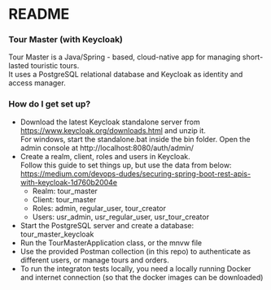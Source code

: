 # README #

### Tour Master (with Keycloak) ###

Tour Master is a Java/Spring - based, cloud-native app for managing short-lasted touristic tours.  
It uses a PostgreSQL relational database and Keycloak as identity and access manager. 


### How do I get set up? ###

* Download the latest Keycloak standalone server from https://www.keycloak.org/downloads.html
  and unzip it.  
  For windows, start the standalone.bat inside the bin folder.
  Open the admin console at http://localhost:8080/auth/admin/
*   Create a realm, client, roles and users in Keycloak.  
   Follow this guide to set things up, but use the data from below: https://medium.com/devops-dudes/securing-spring-boot-rest-apis-with-keycloak-1d760b2004e
    - Realm: tour_master
    - Client: tour_master
    - Roles: admin, regular_user, tour_creator
    - Users: usr_admin, usr_regular_user, usr_tour_creator     
* Start the PostgreSQL server and create a database: tour_master_keycloak
* Run the TourMasterApplication class, or the mnvw file
* Use the provided Postman collection (in this repo) to authenticate as different users, or manage tours and orders.
* To run the integraton tests locally, you need a locally running Docker and internet connection (so that the docker images can be downloaded)
